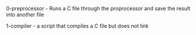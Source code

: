 0-preprocessor - Runs a C file through the proprocessor and save the result into another file

1-compiler - a script that compiles a C file but does not link


